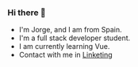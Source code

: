 ### Hi there 👋
- I'm Jorge, and I am from Spain.
- I'm a full stack developer student.
- I am currently learning Vue.
- Contact with me in [Linketing](https://www.linkedin.com/in/jorge-liz%C3%A1n-candela/)
